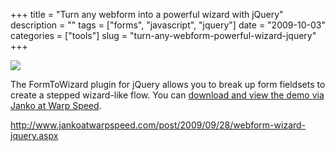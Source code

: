 +++
title = "Turn any webform into a powerful wizard with jQuery"
description = ""
tags = ["forms", "javascript", "jquery"]
date = "2009-10-03"
categories = ["tools"]
slug = "turn-any-webform-powerful-wizard-jquery"
+++


<div class="tool-screenshot mb1"><a href="http://www.jankoatwarpspeed.com/post/2009/09/28/webform-wizard-jquery.aspx"><img id="bluga-thumbnail-2716" class="bluga-thumbnail custom" src="/media/bluga/
wt522feb3b83764_custom.jpg"/></a></div><p>The FormToWizard plugin for jQuery allows you to break up form fieldsets to create a stepped wizard-like flow. You can <a href="http://www.jankoatwarpspeed.com/post/2009/09/28/webform-wizard-jquery.aspx">download and view the demo via Janko at Warp Speed</a>.</p>
  
<p><a href="http://www.jankoatwarpspeed.com/post/2009/09/28/webform-wizard-jquery.aspx">http://www.jankoatwarpspeed.com/post/2009/09/28/webform-wizard-jquery.aspx</a></p>
      
